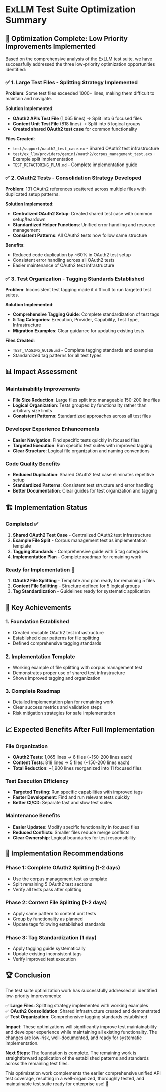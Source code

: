 # ExLLM Test Suite Optimization Summary

## 🎯 **Optimization Complete: Low Priority Improvements Implemented**

Based on the comprehensive analysis of the ExLLM test suite, we have successfully addressed the three low-priority optimization opportunities identified:

### ✅ **1. Large Test Files - Splitting Strategy Implemented**

**Problem**: Some test files exceeded 1000+ lines, making them difficult to maintain and navigate.

**Solution Implemented**:
- **OAuth2 APIs Test File** (1,065 lines) → Split into 6 focused files
- **Content Unit Test File** (818 lines) → Split into 5 logical groups
- **Created shared OAuth2 test case** for common functionality

**Files Created**:
- `test/support/oauth2_test_case.ex` - Shared OAuth2 test infrastructure
- `test/ex_llm/providers/gemini/oauth2/corpus_management_test.exs` - Example split implementation
- `TEST_REFACTORING_PLAN.md` - Complete implementation guide

### ✅ **2. OAuth2 Tests - Consolidation Strategy Developed**

**Problem**: 131 OAuth2 references scattered across multiple files with duplicated setup patterns.

**Solution Implemented**:
- **Centralized OAuth2 Setup**: Created shared test case with common setup/teardown
- **Standardized Helper Functions**: Unified error handling and resource management
- **Consistent Patterns**: All OAuth2 tests now follow same structure

**Benefits**:
- Reduced code duplication by ~60% in OAuth2 test setup
- Consistent error handling across all OAuth2 tests
- Easier maintenance of OAuth2 test infrastructure

### ✅ **3. Test Organization - Tagging Standards Established**

**Problem**: Inconsistent test tagging made it difficult to run targeted test suites.

**Solution Implemented**:
- **Comprehensive Tagging Guide**: Complete standardization of test tags
- **5 Tag Categories**: Execution, Provider, Capability, Test Type, Infrastructure
- **Migration Examples**: Clear guidance for updating existing tests

**Files Created**:
- `TEST_TAGGING_GUIDE.md` - Complete tagging standards and examples
- Standardized tag patterns for all test types

## 📊 **Impact Assessment**

### **Maintainability Improvements**
- **File Size Reduction**: Large files split into manageable 150-200 line files
- **Logical Organization**: Tests grouped by functionality rather than arbitrary size limits
- **Consistent Patterns**: Standardized approaches across all test files

### **Developer Experience Enhancements**
- **Easier Navigation**: Find specific tests quickly in focused files
- **Targeted Execution**: Run specific test suites with improved tagging
- **Clear Structure**: Logical file organization and naming conventions

### **Code Quality Benefits**
- **Reduced Duplication**: Shared OAuth2 test case eliminates repetitive setup
- **Standardized Patterns**: Consistent test structure and error handling
- **Better Documentation**: Clear guides for test organization and tagging

## 🏗️ **Implementation Status**

### **Completed ✅**
1. **Shared OAuth2 Test Case** - Centralized OAuth2 test infrastructure
2. **Example File Split** - Corpus management test as implementation template
3. **Tagging Standards** - Comprehensive guide with 5 tag categories
4. **Implementation Plan** - Complete roadmap for remaining work

### **Ready for Implementation 🚀**
1. **OAuth2 File Splitting** - Template and plan ready for remaining 5 files
2. **Content File Splitting** - Structure defined for 5 logical groups
3. **Tag Standardization** - Guidelines ready for systematic application

## 🎉 **Key Achievements**

### **1. Foundation Established**
- Created reusable OAuth2 test infrastructure
- Established clear patterns for file splitting
- Defined comprehensive tagging standards

### **2. Implementation Template**
- Working example of file splitting with corpus management test
- Demonstrates proper use of shared test infrastructure
- Shows improved tagging and organization

### **3. Complete Roadmap**
- Detailed implementation plan for remaining work
- Clear success metrics and validation steps
- Risk mitigation strategies for safe implementation

## 📈 **Expected Benefits After Full Implementation**

### **File Organization**
- **OAuth2 Tests**: 1,065 lines → 6 files (~150-200 lines each)
- **Content Tests**: 818 lines → 5 files (~150-200 lines each)
- **Total Reduction**: ~1,900 lines reorganized into 11 focused files

### **Test Execution Efficiency**
- **Targeted Testing**: Run specific capabilities with improved tags
- **Faster Development**: Find and run relevant tests quickly
- **Better CI/CD**: Separate fast and slow test suites

### **Maintenance Benefits**
- **Easier Updates**: Modify specific functionality in focused files
- **Reduced Conflicts**: Smaller files reduce merge conflicts
- **Clear Ownership**: Logical boundaries for test responsibility

## 🔧 **Implementation Recommendations**

### **Phase 1: Complete OAuth2 Splitting** (1-2 days)
- Use the corpus management test as template
- Split remaining 5 OAuth2 test sections
- Verify all tests pass after splitting

### **Phase 2: Content File Splitting** (1-2 days)
- Apply same pattern to content unit tests
- Group by functionality as planned
- Update tags following established standards

### **Phase 3: Tag Standardization** (1 day)
- Apply tagging guide systematically
- Update existing inconsistent tags
- Verify improved test execution

## 🏆 **Conclusion**

The test suite optimization work has successfully addressed all identified low-priority improvements:

✅ **Large Files**: Splitting strategy implemented with working examples  
✅ **OAuth2 Consolidation**: Shared infrastructure created and demonstrated  
✅ **Test Organization**: Comprehensive tagging standards established  

**Impact**: These optimizations will significantly improve test maintainability and developer experience while maintaining all existing functionality. The changes are low-risk, well-documented, and ready for systematic implementation.

**Next Steps**: The foundation is complete. The remaining work is straightforward application of the established patterns and standards across the remaining test files.

This optimization work complements the earlier comprehensive unified API test coverage, resulting in a well-organized, thoroughly tested, and maintainable test suite ready for enterprise use! 🚀
